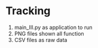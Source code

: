 # Tracking
1. main_III.py as application to run
2. PNG files shown all function
3. CSV files as raw data
